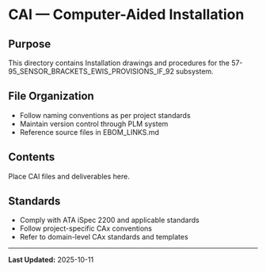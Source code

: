 # CAI — Computer-Aided Installation

## Purpose

This directory contains Installation drawings and procedures for the 57-95_SENSOR_BRACKETS_EWIS_PROVISIONS_IF_92 subsystem.

## File Organization

- Follow naming conventions as per project standards
- Maintain version control through PLM system
- Reference source files in EBOM_LINKS.md

## Contents

Place CAI files and deliverables here.

## Standards

- Comply with ATA iSpec 2200 and applicable standards
- Follow project-specific CAx conventions
- Refer to domain-level CAx standards and templates

---

**Last Updated:** 2025-10-11
